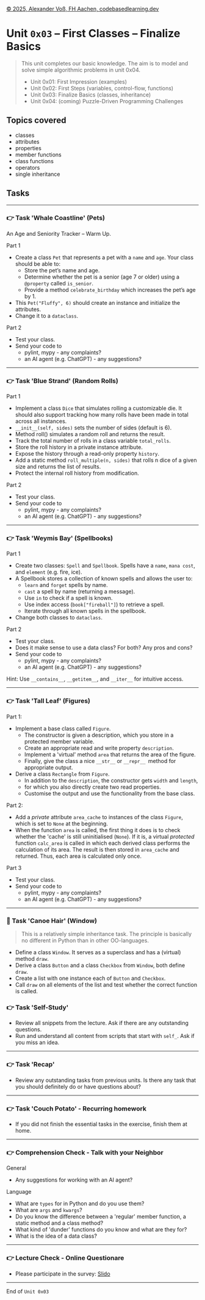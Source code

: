 [© 2025, Alexander Voß, FH Aachen, codebasedlearning.dev](mailto:info@codebasedlearning.dev)

# Unit `0x03` – First Classes – Finalize Basics

> This unit completes our basic knowledge. The aim is to model and solve simple algorithmic problems in unit 0x04.
> - Unit 0x01: First Impression (examples)
> - Unit 0x02: First Steps (variables, control-flow, functions)
> - Unit 0x03: Finalize Basics (classes, inheritance)
> - Unit 0x04: (coming) Puzzle-Driven Programming Challenges 


## Topics covered

- classes
- attributes
- properties
- member functions
- class functions
- operators
- single inheritance


## Tasks

---

### 👉 Task 'Whale Coastline' (Pets)

An Age and Seniority Tracker – Warm Up.

Part 1
- Create a class `Pet` that represents a pet with a `name` and `age`. Your class should be able to:
	- Store the pet’s name and age.
    - Determine whether the pet is a senior (age 7 or older) using a `@property` called `is_senior`. 
    - Provide a method `celebrate_birthday` which increases the pet’s age by 1.
- This `Pet("Fluffy", 6)` should create an instance and initialize the attributes.
- Change it to a `dataclass`.

Part 2
- Test your class.
- Send your code to 
  - pylint, mypy - any complaints?
  - an AI agent (e.g. ChatGPT) - any suggestions?

---

### 👉 Task 'Blue Strand' (Random Rolls)

Part 1
- Implement a class `Dice` that simulates rolling a customizable die. It should also support tracking how many rolls have been made in total across all instances.
- `__init__(self, sides)` sets the number of sides (default is 6). 
- Method roll() simulates a random roll and returns the result.
- Track the total number of rolls in a class variable `total_rolls`. 
- Store the roll history in a private instance attribute. 
- Expose the history through a read-only property `history`. 
- Add a static method `roll_multiple(n, sides)` that rolls n dice of a given size and returns the list of results. 
- Protect the internal roll history from modification.

Part 2
- Test your class.
- Send your code to 
  - pylint, mypy - any complaints?
  - an AI agent (e.g. ChatGPT) - any suggestions?

---

### 👉 Task 'Weymis Bay' (Spellbooks)

Part 1
- Create two classes: `Spell` and `Spellbook`. Spells have a `name`, `mana cost`, and `element` (e.g. fire, ice). 
- A Spellbook stores a collection of known spells and allows the user to:
	- `learn` and `forget` spells by name. 
    - `cast` a spell by name (returning a message). 
    - Use `in` to check if a spell is known. 
    - Use index access (`book["fireball"]`) to retrieve a spell. 
    - Iterate through all known spells in the spellbook.
- Change both classes to `dataclass`.

Part 2
- Test your class.
- Does it make sense to use a data class? For both? Any pros and cons?
- Send your code to 
  - pylint, mypy - any complaints?
  - an AI agent (e.g. ChatGPT) - any suggestions?

Hint: Use `__contains__`, `__getitem__`, and `__iter__` for intuitive access.

---

### 👉 Task 'Tall Leaf' (Figures)

Part 1:
- Implement a base class called `Figure`.
  - The constructor is given a description, which you store in a protected 
    member variable.
  - Create an appropriate read and write property `description`.
  - Implement a 'virtual' method `area` that returns the area of the figure.
  - Finally, give the class a nice `__str__` or `__repr__ `method for 
    appropriate output.
- Derive a class `Rectangle` from `Figure`.
  - In addition to the `description`, the constructor gets `width` and `length`, 
  - for which you also directly create two read properties.
  - Customise the output and use the functionality from the base class.

Part 2:
- Add a _private_ attribute `area_cache` to instances of the class `Figure`, which 
  is set to `None` at the beginning.
- When the function `area` is called, the first thing it does is to check whether 
  the 'cache' is still uninitialised (`None`). If it is, a virtual _protected_ 
  function `calc_area` is called in which each derived class performs the calculation
  of its area. The result is then stored in `area_cache` and returned. 
  Thus, each area is calculated only once.

Part 3
- Test your class.
- Send your code to 
  - pylint, mypy - any complaints?
  - an AI agent (e.g. ChatGPT) - any suggestions?

---

### 🤔 Task 'Canoe Hair' (Window)

> This is a relatively simple inheritance task. The principle is basically no
different in Python than in other OO-languages.

- Define a class `Window`. It serves as a superclass and has a (virtual) method `draw`.
- Derive a class `Button` and a class `Checkbox` from `Window`, both define `draw`.
- Create a list with one instance each of `Button` and `Checkbox`.
- Call `draw` on all elements of the list and test whether the correct function is called.


### 👉 Task 'Self-Study'

- Review all snippets from the lecture. Ask if there are any outstanding questions.
- Run and understand all content from scripts that start with `self_`. Ask if you miss an idea.

---

### 👉 Task 'Recap'

- Review any outstanding tasks from previous units. Is there any task that you should definitely do or have questions about?

---

### 👉 Task 'Couch Potato' - Recurring homework

- If you did not finish the essential tasks in the exercise, finish them at home.

---

### 👉 Comprehension Check - Talk with your Neighbor

General
- Any suggestions for working with an AI agent?

Language
- What are `types` for in Python and do you use them?
- What are `args` and `kwargs`?
- Do you know the difference between a 'regular' member function, a static method and a class method?
- What kind of 'dunder' functions do you know and what are they for?
- What is the idea of a data class?

---

### 👉 Lecture Check - Online Questionare

- Please participate in the survey: [Slido](https://wall.sli.do)

---

End of `Unit 0x03`
